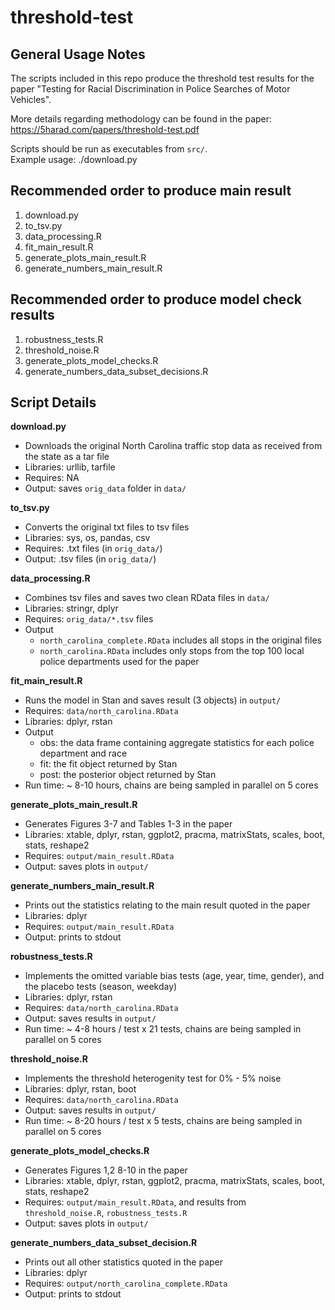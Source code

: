 # threshold-test

General Usage Notes
-------------------
The scripts included in this repo produce the threshold test results for the paper "Testing for Racial Discrimination in Police Searches of Motor Vehicles".
 
More details regarding methodology can be found in the paper: https://5harad.com/papers/threshold-test.pdf

Scripts should be run as executables from `src/`.  
Example usage: ./download.py


Recommended order to produce main result
-----------------------------------------
1. download.py
2. to_tsv.py
3. data_processing.R
4. fit_main_result.R
5. generate_plots_main_result.R
6. generate_numbers_main_result.R


Recommended order to produce model check results
-------------------------------------------------
1. robustness_tests.R
2. threshold_noise.R
3. generate_plots_model_checks.R
4. generate_numbers_data_subset_decisions.R



Script Details
--------------

**download.py**
  - Downloads the original North Carolina traffic stop data as received from the state as a tar file
  - Libraries: urllib, tarfile
  - Requires: NA
  - Output: saves `orig_data` folder in `data/`

**to_tsv.py**
  - Converts the original txt files to tsv files
  - Libraries: sys, os, pandas, csv
  - Requires: .txt files (in `orig_data/`)
  - Output: .tsv files (in `orig_data/`)

**data_processing.R**
  - Combines tsv files and saves two clean RData files in `data/`
  - Libraries: stringr, dplyr
  - Requires: `orig_data/*.tsv` files
  - Output 
    - `north_carolina_complete.RData` includes all stops in the original files 
    - `north_carolina.RData` includes only stops from the top 100 local police departments used for the paper 

**fit_main_result.R**
  - Runs the model in Stan and saves result (3 objects) in `output/`
  - Requires: `data/north_carolina.RData`
  - Libraries: dplyr, rstan
  - Output
    - obs: the data frame containing aggregate statistics for each police department and race
	- fit: the fit object returned by Stan
	- post: the posterior object returned by Stan
  - Run time: ~ 8-10 hours, chains are being sampled in parallel on 5 cores

**generate_plots_main_result.R**
  - Generates Figures 3-7 and Tables 1-3 in the paper
  - Libraries: xtable, dplyr, rstan, ggplot2, pracma, matrixStats, scales, boot, stats, reshape2
  - Requires: `output/main_result.RData`
  - Output: saves plots in `output/`

**generate_numbers_main_result.R**
  - Prints out the statistics relating to the main result quoted in the paper
  - Libraries: dplyr
  - Requires: `output/main_result.RData`
  - Output: prints to stdout

**robustness_tests.R**
  - Implements the omitted variable bias tests (age, year, time, gender), and the placebo tests (season, weekday)
  - Libraries: dplyr, rstan
  - Requires: `data/north_carolina.RData`
  - Output: saves results in `output/`
  - Run time: ~ 4-8 hours / test x 21 tests, chains are being sampled in parallel on 5 cores

**threshold_noise.R**
  - Implements the threshold heterogenity test for 0% - 5% noise
  - Libraries: dplyr, rstan, boot
  - Requires: `data/north_carolina.RData`
  - Output: saves results in `output/`
  - Run time: ~ 8-20 hours / test x 5 tests, chains are being sampled in parallel on 5 cores

**generate_plots_model_checks.R**
  - Generates Figures 1,2 8-10 in the paper
  - Libraries: xtable, dplyr, rstan, ggplot2, pracma, matrixStats, scales, boot, stats, reshape2
  - Requires: `output/main_result.RData`, and results from `threshold_noise.R`, `robustness_tests.R`
  - Output: saves plots in `output/`

**generate_numbers_data_subset_decision.R**
  - Prints out all other statistics quoted in the paper
  - Libraries: dplyr
  - Requires: `output/north_carolina_complete.RData`
  - Output: prints to stdout

